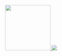 <p>
   <a href="https://github.com/fekenzofugi">
   <img height="145px" src="https://github-readme-stats.vercel.app/api?username=fekenzofugi&show_icons=true&theme=dark&line_height=25&include_all_commits=true"/>
   </a>
   <a  height="50px" href="https://github.com/fekenzofugi">
      <img src="https://github-readme-streak-stats.herokuapp.com/?user=fekenzofugi&theme=dark&line_height=33"/>
   </a>
</p>

   



